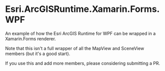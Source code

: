 # Esri.ArcGISRuntime.Xamarin.Forms.WPF
An example of how the Esri ArcGIS Runtime for WPF can be wrapped in a Xamarin.Forms renderer.

Note that this isn't a full wrapper of all the MapView and SceneView members (but it's a good start).

If you use this and add more members, please considering submitting a PR.
